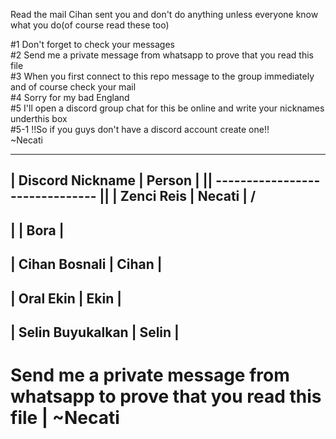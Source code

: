 Read the mail Cihan sent you and don't do anything unless everyone know what you do(of course read these too)

  #1 Don't forget to check your messages                                                                                 
  #2 Send me a private message from whatsapp to prove that you read this file                                            
  #3 When you first connect to this repo message to the group immediately and of course check your mail                  
  #4 Sorry for my bad England                                                                                            
  #5 I'll open a discord group chat for this be online and write your nicknames underthis box                            
     #5-1 !!So if you guys don't have a discord account create one!!                                                     
                                                                                                    ~Necati             


-------------------------------
| Discord Nickname  |  Person |           ||
-------------------------------           ||
|   Zenci Reis      |  Necati |           \/
-------------------------------
|                   |  Bora   |
-------------------------------
|  Cihan Bosnali    |  Cihan  |
-------------------------------
|   Oral Ekin       |  Ekin   |
-------------------------------
| Selin Buyukalkan  | Selin   |
-------------------------------

# Send me a private message from whatsapp to prove that you read this file | ~Necati
